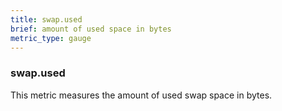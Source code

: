 ```yaml
---
title: swap.used
brief: amount of used space in bytes
metric_type: gauge
---
```

### swap.used

This metric measures the amount of used swap space in bytes.